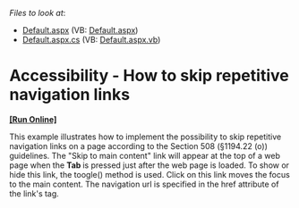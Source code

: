<!-- default file list -->
*Files to look at*:

* [Default.aspx](./CS/Default.aspx) (VB: [Default.aspx](./VB/Default.aspx))
* [Default.aspx.cs](./CS/Default.aspx.cs) (VB: [Default.aspx.vb](./VB/Default.aspx.vb))
<!-- default file list end -->
# Accessibility - How to skip repetitive navigation links
<!-- run online -->
**[[Run Online]](https://codecentral.devexpress.com/t382165/)**
<!-- run online end -->


<p>This example illustrates how to implement the possibility to skip repetitive navigation links on a page according to the Section 508 (§1194.22 (o)) guidelines. The "Skip to main content" link will appear at the top of a web page when the <strong>Tab </strong>is pressed just after the web page is loaded. To show or hide this link, the toogle() method is used. Click on this link moves the focus to the main content. The navigation url is specified in the href attribute of the link's <a> tag. </p>

<br/>


